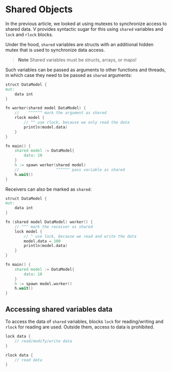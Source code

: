# Shared Objects

In the previous article, we looked at using mutexes to synchronize access to shared data.
V provides syntactic sugar for this using `shared` variables and `lock` and `rlock` blocks.

Under the hood, `shared` variables are structs with an additional hidden mutex that is used to
synchronize data access.

> **Note**
> Shared variables must be structs, arrays, or maps!

Such variables can be passed as arguments to other functions and threads, in which case they need to
be passed as `shared` arguments:

```v play
struct DataModel {
mut:
	data int
}

fn worker(shared model DataModel) {
	//    ^^^^^^ mark the argument as shared
	rlock model {
		// ^^ use rlock, because we only read the data
		println(model.data)
	}
}

fn main() {
	shared model := DataModel{
		data: 10
	}
	h := spawn worker(shared model)
	//                ^^^^^^ pass variable as shared
	h.wait()
}
```

Receivers can also be marked as `shared`:

```v play
struct DataModel {
mut:
	data int
}

fn (shared model DataModel) worker() {
	// ^^^ mark the receiver as shared
	lock model {
		// ^ use lock, because we read and write the data
		model.data = 100
		println(model.data)
	}
}

fn main() {
	shared model := DataModel{
		data: 10
	}
	h := spawn model.worker()
	h.wait()
}
```

## Accessing shared variables data

To access the data of `shared` variables, blocks `lock` for reading/writing and `rlock` for reading
are used.
Outside them, access to data is prohibited.

```v ignore
lock data {
    // read/modify/write data
}

rlock data {
    // read data
}
```
